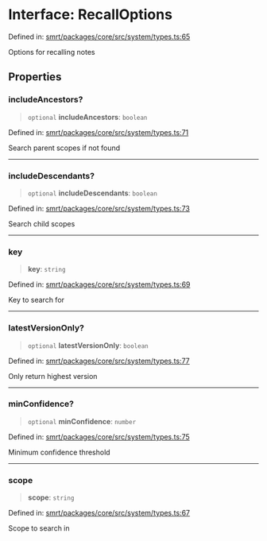 # Interface: RecallOptions

Defined in: [smrt/packages/core/src/system/types.ts:65](https://github.com/happyvertical/smrt/blob/3e10e04571f8229dee5c87ee2f9b9b06c6c49f12/packages/core/src/system/types.ts#L65)

Options for recalling notes

## Properties

### includeAncestors?

> `optional` **includeAncestors**: `boolean`

Defined in: [smrt/packages/core/src/system/types.ts:71](https://github.com/happyvertical/smrt/blob/3e10e04571f8229dee5c87ee2f9b9b06c6c49f12/packages/core/src/system/types.ts#L71)

Search parent scopes if not found

***

### includeDescendants?

> `optional` **includeDescendants**: `boolean`

Defined in: [smrt/packages/core/src/system/types.ts:73](https://github.com/happyvertical/smrt/blob/3e10e04571f8229dee5c87ee2f9b9b06c6c49f12/packages/core/src/system/types.ts#L73)

Search child scopes

***

### key

> **key**: `string`

Defined in: [smrt/packages/core/src/system/types.ts:69](https://github.com/happyvertical/smrt/blob/3e10e04571f8229dee5c87ee2f9b9b06c6c49f12/packages/core/src/system/types.ts#L69)

Key to search for

***

### latestVersionOnly?

> `optional` **latestVersionOnly**: `boolean`

Defined in: [smrt/packages/core/src/system/types.ts:77](https://github.com/happyvertical/smrt/blob/3e10e04571f8229dee5c87ee2f9b9b06c6c49f12/packages/core/src/system/types.ts#L77)

Only return highest version

***

### minConfidence?

> `optional` **minConfidence**: `number`

Defined in: [smrt/packages/core/src/system/types.ts:75](https://github.com/happyvertical/smrt/blob/3e10e04571f8229dee5c87ee2f9b9b06c6c49f12/packages/core/src/system/types.ts#L75)

Minimum confidence threshold

***

### scope

> **scope**: `string`

Defined in: [smrt/packages/core/src/system/types.ts:67](https://github.com/happyvertical/smrt/blob/3e10e04571f8229dee5c87ee2f9b9b06c6c49f12/packages/core/src/system/types.ts#L67)

Scope to search in
